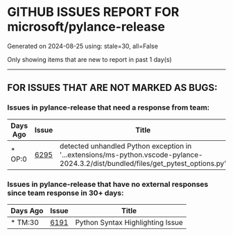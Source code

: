 
# GITHUB ISSUES REPORT FOR microsoft/pylance-release


Generated on 2024-08-25 using: stale=30, all=False


Only showing items that are new to report in past 1 day(s)


---

## FOR ISSUES THAT ARE NOT MARKED AS BUGS:


### Issues in pylance-release that need a response from team:

| Days Ago | Issue | Title |
| --- | --- | --- |
 | \* OP:0  |[6295](https://github.com/microsoft/pylance-release/issues/6295 "detected unhandled Python exception in '...extensions/ms-python.vscode-pylance-2024.3.2/dist/bundled/files/get_pytest_options.py'")  |detected unhandled Python exception in '...extensions/ms-python.vscode-pylance-2024.3.2/dist/bundled/files/get_pytest_options.py' |

### Issues in pylance-release that have no external responses since team response in 30+ days:

| Days Ago | Issue | Title |
| --- | --- | --- |
 | \* TM:30  |[6191](https://github.com/microsoft/pylance-release/issues/6191 "Python Syntax Highlighting Issue")  |Python Syntax Highlighting Issue |





















